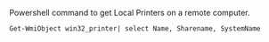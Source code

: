 Powershell command to get Local Printers on a remote computer.
````
Get-WmiObject win32_printer| select Name, Sharename, SystemName
````
